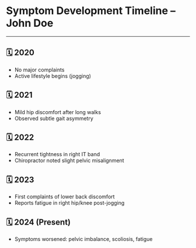 # Symptom Development Timeline – John Doe

---

## 🗓️ 2020
- No major complaints
- Active lifestyle begins (jogging)

## 🗓️ 2021
- Mild hip discomfort after long walks
- Observed subtle gait asymmetry

## 🗓️ 2022
- Recurrent tightness in right IT band
- Chiropractor noted slight pelvic misalignment

## 🗓️ 2023
- First complaints of lower back discomfort
- Reports fatigue in right hip/knee post-jogging

## 🗓️ 2024 (Present)
- Symptoms worsened: pelvic imbalance, scoliosis, fatigue
